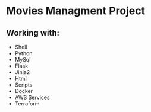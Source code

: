 # Movies Managment Project

## Working with: 
- Shell
- Python
- MySql
- Flask
- Jinja2 
- Html
- Scripts
- Docker
- AWS Services
- Terraform
